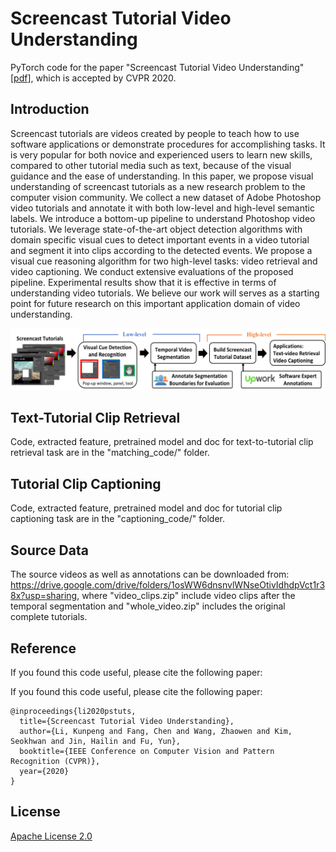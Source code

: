 # Screencast Tutorial Video Understanding
PyTorch code for the paper "Screencast Tutorial Video Understanding" [[pdf](https://openaccess.thecvf.com/content_CVPR_2020/papers/Li_Screencast_Tutorial_Video_Understanding_CVPR_2020_paper.pdf)], which is accepted by CVPR 2020. 



## Introduction
Screencast tutorials are videos created by people to teach how to use software applications or demonstrate procedures for accomplishing tasks. It is very popular for both novice and experienced users to learn new skills, compared to other tutorial media such as text, because of the visual guidance and the ease of understanding. In this paper, we propose visual understanding of screencast tutorials as a new research problem to the computer vision community. We collect a new dataset of Adobe Photoshop video tutorials and annotate it with both low-level and high-level semantic labels. We introduce a bottom-up pipeline to understand Photoshop video tutorials. We leverage state-of-the-art object detection algorithms with domain specific visual cues to detect important events in a video tutorial and segment it into clips according to the detected events. We propose a visual cue reasoning algorithm for two high-level tasks: video retrieval and video captioning. We conduct extensive evaluations of the proposed pipeline. Experimental results show that it is effective in terms of understanding video tutorials. We believe our work will serves as a starting point for future research on this important application domain of video understanding.


![pipeline](/fig/pipeline.png)


## Text-Tutorial Clip Retrieval
Code, extracted feature, pretrained model and doc for text-to-tutorial clip retrieval task are in the "matching_code/" folder. 


## Tutorial Clip Captioning
Code, extracted feature, pretrained model and doc for tutorial clip captioning task are in the "captioning_code/" folder.


## Source Data
The source videos as well as annotations can be downloaded from: https://drive.google.com/drive/folders/1osWW6dnsnvlWNseOtivIdhdpVct1r38x?usp=sharing, where "video_clips.zip" include video clips after the temporal segmentation and "whole_video.zip" includes the original complete tutorials.


## Reference
If you found this code useful, please cite the following paper:


If you found this code useful, please cite the following paper:

    @inproceedings{li2020pstuts,
      title={Screencast Tutorial Video Understanding},
      author={Li, Kunpeng and Fang, Chen and Wang, Zhaowen and Kim, Seokhwan and Jin, Hailin and Fu, Yun},
      booktitle={IEEE Conference on Computer Vision and Pattern Recognition (CVPR)},
      year={2020}
    }


## License

[Apache License 2.0](http://www.apache.org/licenses/LICENSE-2.0)

